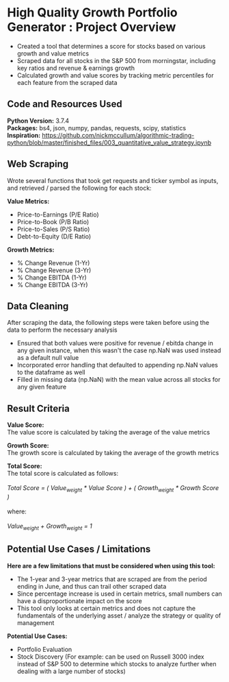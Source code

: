 # High Quality Growth Portfolio Generator : Project Overview
* Created a tool that determines a score for stocks based on various growth and value metrics
* Scraped data for all stocks in the S&P 500 from morningstar, including key ratios and revenue & earnings growth
* Calculated growth and value scores by tracking metric percentiles for each feature from the scraped data

## Code and Resources Used
**Python Version:** 3.7.4 <br />
**Packages:** bs4, json, numpy, pandas, requests, scipy, statistics <br />
**Inspiration:** https://github.com/nickmccullum/algorithmic-trading-python/blob/master/finished_files/003_quantitative_value_strategy.ipynb

## Web Scraping
Wrote several functions that took get requests and ticker symbol as inputs, and retrieved / parsed the following for each stock:

**Value Metrics:**
* Price-to-Earnings (P/E Ratio)
* Price-to-Book (P/B Ratio)
* Price-to-Sales (P/S Ratio)
* Debt-to-Equity (D/E Ratio)

**Growth Metrics:**
* % Change Revenue (1-Yr)
* % Change Revenue (3-Yr)
* % Change EBITDA (1-Yr)
* % Change EBITDA (3-Yr)

## Data Cleaning
After scraping the data, the following steps were taken before using the data to perform the necessary analysis

* Ensured that both values were positive for revenue / ebitda change in any given instance, when this wasn't the case np.NaN was used instead as a default null value
* Incorporated error handling that defaulted to appending np.NaN values to the dataframe as well
* Filled in missing data (np.NaN) with the mean value across all stocks for any given feature

## Result Criteria

**Value Score:** <br />
The value score is calculated by taking the average of the value metrics

**Growth Score:** <br />
The growth score is calculated by taking the average of the growth metrics

**Total Score:** <br />
The total score is calculated as follows: <br /> <br />
*Total Score = ( Value<sub>weight</sub> * Value Score ) + ( Growth<sub>weight</sub> * Growth Score )* <br /> <br />
where: <br /> <br /> 
*Value<sub>weight</sub> + Growth<sub>weight</sub> = 1*

## Potential Use Cases / Limitations

**Here are a few limitations that must be considered when using this tool:**
* The 1-year and 3-year metrics that are scraped are from the period ending in June, and thus can trail other scraped data
* Since percentage increase is used in certain metrics, small numbers can have a disproportionate impact on the score
* This tool only looks at certain metrics and does not capture the fundamentals of the underlying asset / analyze the strategy or quality of management

**Potential Use Cases:**
* Portfolio Evaluation
* Stock Discovery (For example: can be used on Russell 3000 index instead of S&P 500 to determine which stocks to analyze further when dealing with a large number of stocks)


